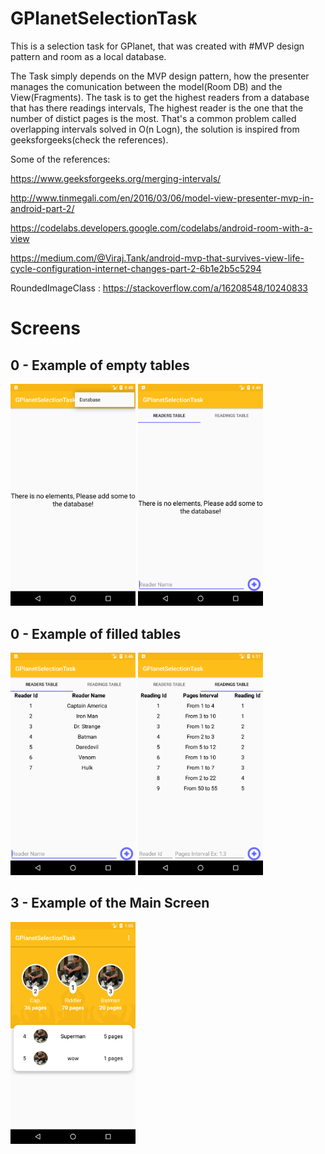 # GPlanetSelectionTask
This is a selection task for GPlanet, that was created with #MVP design pattern and room as a local database.

The Task simply depends on the MVP design pattern, how the presenter manages the comunication between the model(Room DB) and the View(Fragments).
The task is to get the highest readers from a database that has there readings intervals, The highest reader is the one that the number of distict pages is the most.
That's a common problem called overlapping intervals solved in O(n Logn), the solution is inspired from geeksforgeeks(check the references).


Some of the references:

https://www.geeksforgeeks.org/merging-intervals/

http://www.tinmegali.com/en/2016/03/06/model-view-presenter-mvp-in-android-part-2/

https://codelabs.developers.google.com/codelabs/android-room-with-a-view

https://medium.com/@Viraj.Tank/android-mvp-that-survives-view-life-cycle-configuration-internet-changes-part-2-6b1e2b5c5294

RoundedImageClass : https://stackoverflow.com/a/16208548/10240833


# Screens
## 0 - Example of empty tables
[<img src="assets/1.png" width=200>](1.png)
[<img src="assets/2.png" width=200>](2.png)

## 0 - Example of filled tables
[<img src="assets/3.png" width=200>](3.png)
[<img src="assets/4.png" width=200>](4.png)

## 3 - Example of the Main Screen
[<img src="assets/7.png" width=200>](7.png)

